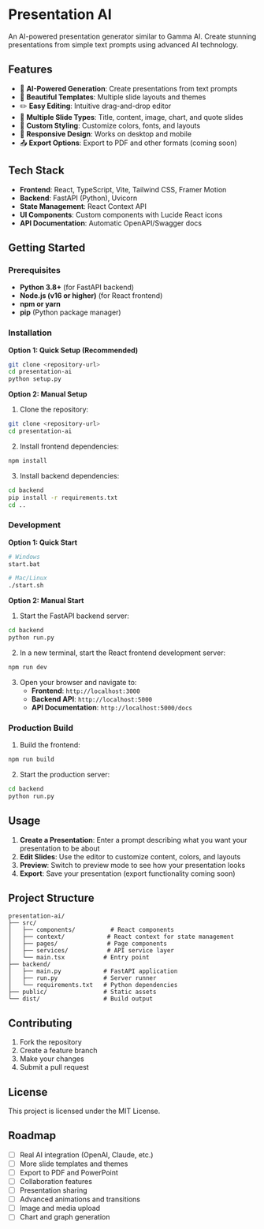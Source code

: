 # Presentation AI

An AI-powered presentation generator similar to Gamma AI. Create stunning presentations from simple text prompts using advanced AI technology.

## Features

- 🤖 **AI-Powered Generation**: Create presentations from text prompts
- 🎨 **Beautiful Templates**: Multiple slide layouts and themes
- ✏️ **Easy Editing**: Intuitive drag-and-drop editor
- 🎯 **Multiple Slide Types**: Title, content, image, chart, and quote slides
- 🎨 **Custom Styling**: Customize colors, fonts, and layouts
- 📱 **Responsive Design**: Works on desktop and mobile
- 📤 **Export Options**: Export to PDF and other formats (coming soon)

## Tech Stack

- **Frontend**: React, TypeScript, Vite, Tailwind CSS, Framer Motion
- **Backend**: FastAPI (Python), Uvicorn
- **State Management**: React Context API
- **UI Components**: Custom components with Lucide React icons
- **API Documentation**: Automatic OpenAPI/Swagger docs

## Getting Started

### Prerequisites

- **Python 3.8+** (for FastAPI backend)
- **Node.js (v16 or higher)** (for React frontend)
- **npm or yarn**
- **pip** (Python package manager)

### Installation

**Option 1: Quick Setup (Recommended)**
```bash
git clone <repository-url>
cd presentation-ai
python setup.py
```

**Option 2: Manual Setup**

1. Clone the repository:
```bash
git clone <repository-url>
cd presentation-ai
```

2. Install frontend dependencies:
```bash
npm install
```

3. Install backend dependencies:
```bash
cd backend
pip install -r requirements.txt
cd ..
```

### Development

**Option 1: Quick Start**
```bash
# Windows
start.bat

# Mac/Linux
./start.sh
```

**Option 2: Manual Start**

1. Start the FastAPI backend server:
```bash
cd backend
python run.py
```

2. In a new terminal, start the React frontend development server:
```bash
npm run dev
```

3. Open your browser and navigate to:
   - **Frontend**: `http://localhost:3000`
   - **Backend API**: `http://localhost:5000`
   - **API Documentation**: `http://localhost:5000/docs`

### Production Build

1. Build the frontend:
```bash
npm run build
```

2. Start the production server:
```bash
cd backend
python run.py
```

## Usage

1. **Create a Presentation**: Enter a prompt describing what you want your presentation to be about
2. **Edit Slides**: Use the editor to customize content, colors, and layouts
3. **Preview**: Switch to preview mode to see how your presentation looks
4. **Export**: Save your presentation (export functionality coming soon)

## Project Structure

```
presentation-ai/
├── src/
│   ├── components/          # React components
│   ├── context/            # React context for state management
│   ├── pages/              # Page components
│   ├── services/           # API service layer
│   └── main.tsx           # Entry point
├── backend/
│   ├── main.py            # FastAPI application
│   ├── run.py             # Server runner
│   └── requirements.txt   # Python dependencies
├── public/                # Static assets
└── dist/                  # Build output
```

## Contributing

1. Fork the repository
2. Create a feature branch
3. Make your changes
4. Submit a pull request

## License

This project is licensed under the MIT License.

## Roadmap

- [ ] Real AI integration (OpenAI, Claude, etc.)
- [ ] More slide templates and themes
- [ ] Export to PDF and PowerPoint
- [ ] Collaboration features
- [ ] Presentation sharing
- [ ] Advanced animations and transitions
- [ ] Image and media upload
- [ ] Chart and graph generation
